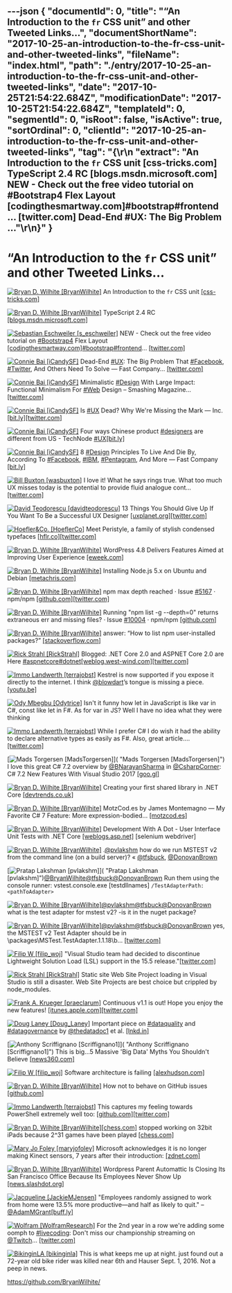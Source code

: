 ---json
{
  "documentId": 0,
  "title": "“An Introduction to the `fr` CSS unit” and other Tweeted Links…",
  "documentShortName": "2017-10-25-an-introduction-to-the-fr-css-unit-and-other-tweeted-links",
  "fileName": "index.html",
  "path": "./entry/2017-10-25-an-introduction-to-the-fr-css-unit-and-other-tweeted-links",
  "date": "2017-10-25T21:54:22.684Z",
  "modificationDate": "2017-10-25T21:54:22.684Z",
  "templateId": 0,
  "segmentId": 0,
  "isRoot": false,
  "isActive": true,
  "sortOrdinal": 0,
  "clientId": "2017-10-25-an-introduction-to-the-fr-css-unit-and-other-tweeted-links",
  "tag": "{\r\n  \"extract\": \"An Introduction to the `fr` CSS unit [css-tricks.com] TypeScript 2.4 RC [blogs.msdn.microsoft.com] NEW - Check out the free video tutorial on #Bootstrap4 Flex Layout [codingthesmartway.com]#bootstrap#frontend… [twitter.com] Dead-End #UX: The Big Problem ...\"\r\n}"
}
---

# “An Introduction to the `fr` CSS unit” and other Tweeted Links…

[<img alt="Bryan D. Wilhite [BryanWilhite]" src="https://songhay.blob.core.windows.net/shared-social-twitter/BryanWilhite.jpeg">](http://songhayblog.azurewebsites.net/ "Bryan D. Wilhite [BryanWilhite]") An Introduction to the `fr` CSS unit [[css-tricks.com]](https://css-tricks.com/introduction-fr-css-unit/)

[<img alt="Bryan D. Wilhite [BryanWilhite]" src="https://songhay.blob.core.windows.net/shared-social-twitter/BryanWilhite.jpeg">](http://songhayblog.azurewebsites.net/ "Bryan D. Wilhite [BryanWilhite]") TypeScript 2.4 RC [[blogs.msdn.microsoft.com]](https://blogs.msdn.microsoft.com/typescript/2017/06/12/announcing-typescript-2-4-rc/)

[<img alt="Sebastian Eschweiler [s_eschweiler]" src="https://songhay.blob.core.windows.net/shared-social-twitter/s_eschweiler.jpg">](https://leanpub.com/angular2-book "Sebastian Eschweiler [s_eschweiler]") NEW - Check out the free video tutorial on [#Bootstrap4](http://twitter.com/search?q=%23Bootstrap4) Flex Layout [[codingthesmartway.com]](https://codingthesmartway.com/introduction-to-bootstrap-4-flex-layout/)[#bootstrap](http://twitter.com/search?q=%23bootstrap)[#frontend](http://twitter.com/search?q=%23frontend)… [[twitter.com]](https://twitter.com/i/web/status/921295401126387714)

[<img alt="Connie Bai [iCandySF]" src="https://songhay.blob.core.windows.net/shared-social-twitter/iCandySF.jpg">](https://www.linkedin.com/in/conniebai "Connie Bai [iCandySF]") Dead-End [#UX](http://twitter.com/search?q=%23UX): The Big Problem That [#Facebook](http://twitter.com/search?q=%23Facebook), [#Twitter](http://twitter.com/search?q=%23Twitter), And Others Need To Solve — Fast Company… [[twitter.com]](https://twitter.com/i/web/status/918617296792379392)

[<img alt="Connie Bai [iCandySF]" src="https://songhay.blob.core.windows.net/shared-social-twitter/iCandySF.jpg">](https://www.linkedin.com/in/conniebai "Connie Bai [iCandySF]") Minimalistic [#Design](http://twitter.com/search?q=%23Design) With Large Impact: Functional Minimalism For [#Web](http://twitter.com/search?q=%23Web) Design – Smashing Magazine… [[twitter.com]](https://twitter.com/i/web/status/919342057730306048)

[<img alt="Connie Bai [iCandySF]" src="https://songhay.blob.core.windows.net/shared-social-twitter/iCandySF.jpg">](https://www.linkedin.com/in/conniebai "Connie Bai [iCandySF]") Is [#UX](http://twitter.com/search?q=%23UX) Dead? Why We're Missing the Mark — Inc. [[bit.ly]](http://bit.ly/2gdBihG)[[twitter.com]](https://twitter.com/iCandySF/status/919639013404835842/photo/1)

[<img alt="Connie Bai [iCandySF]" src="https://songhay.blob.core.windows.net/shared-social-twitter/iCandySF.jpg">](https://www.linkedin.com/in/conniebai "Connie Bai [iCandySF]") Four ways Chinese product [#designers](http://twitter.com/search?q=%23designers) are different from US - TechNode [#UX](http://twitter.com/search?q=%23UX)[[bit.ly]](http://bit.ly/2yaZOHh)

[<img alt="Connie Bai [iCandySF]" src="https://songhay.blob.core.windows.net/shared-social-twitter/iCandySF.jpg">](https://www.linkedin.com/in/conniebai "Connie Bai [iCandySF]") 8 [#Design](http://twitter.com/search?q=%23Design) Principles To Live And Die By, According To [#Facebook](http://twitter.com/search?q=%23Facebook), [#IBM](http://twitter.com/search?q=%23IBM), [#Pentagram](http://twitter.com/search?q=%23Pentagram), And More — Fast Company [[bit.ly]](http://bit.ly/2gcEOci)

[<img alt="Bill Buxton [wasbuxton]" src="https://songhay.blob.core.windows.net/shared-social-twitter/wasbuxton.jpg">](http://www.billbuxton.com/ "Bill Buxton [wasbuxton]") I love it! What he says rings true. What too much UX misses today is the potential to provide fluid analogue cont… [[twitter.com]](https://twitter.com/i/web/status/918555926575099904)

[<img alt="David Teodorescu [davidteodorescu]" src="https://songhay.blob.core.windows.net/shared-social-twitter/davidteodorescu.jpg">](http://davidteodorescu.com/ "David Teodorescu [davidteodorescu]") 13 Things You Should Give Up If You Want To Be a Successful UX Designer [[uxplanet.org]](https://uxplanet.org/12-things-you-should-give-up-if-you-want-to-be-a-successful-ux-designer-f5bc8581a848)[[twitter.com]](https://twitter.com/davidteodorescu/status/919974991130775552/photo/1)

[<img alt="Hoefler&Co. [HoeflerCo]" src="https://songhay.blob.core.windows.net/shared-social-twitter/HoeflerCo.jpg">](http://www.typography.com/ "Hoefler&Co. [HoeflerCo]") Meet Peristyle, a family of stylish condensed typefaces [[hflr.co]](http://hflr.co/x7d8q)[[twitter.com]](https://twitter.com/HoeflerCo/status/922837242175016962/photo/1)

[<img alt="Bryan D. Wilhite [BryanWilhite]" src="https://songhay.blob.core.windows.net/shared-social-twitter/BryanWilhite.jpeg">](http://songhayblog.azurewebsites.net/ "Bryan D. Wilhite [BryanWilhite]") WordPress 4.8 Delivers Features Aimed at Improving User Experience [[eweek.com]](http://www.eweek.com/enterprise-apps/wordpress-4.8-delivers-features-aimed-at-improving-user-experience)

[<img alt="Bryan D. Wilhite [BryanWilhite]" src="https://songhay.blob.core.windows.net/shared-social-twitter/BryanWilhite.jpeg">](http://songhayblog.azurewebsites.net/ "Bryan D. Wilhite [BryanWilhite]") Installing Node.js 5.x on Ubuntu and Debian [[metachris.com]](https://www.metachris.com/2015/10/how-to-install-nodejs-5-on-centos-and-ubuntu/)

[<img alt="Bryan D. Wilhite [BryanWilhite]" src="https://songhay.blob.core.windows.net/shared-social-twitter/BryanWilhite.jpeg">](http://songhayblog.azurewebsites.net/ "Bryan D. Wilhite [BryanWilhite]") npm max depth reached · Issue [#5167](http://twitter.com/search?q=%235167) · npm/npm [[github.com]](https://github.com/npm/npm/issues/5167)[[twitter.com]](https://twitter.com/BryanWilhite/status/915250137575907328/photo/1)

[<img alt="Bryan D. Wilhite [BryanWilhite]" src="https://songhay.blob.core.windows.net/shared-social-twitter/BryanWilhite.jpeg">](http://songhayblog.azurewebsites.net/ "Bryan D. Wilhite [BryanWilhite]") Running "npm list -g --depth=0" returns extraneous err and missing files? · Issue [#10004](http://twitter.com/search?q=%2310004) · npm/npm [[github.com]](https://github.com/npm/npm/issues/10004)

[<img alt="Bryan D. Wilhite [BryanWilhite]" src="https://songhay.blob.core.windows.net/shared-social-twitter/BryanWilhite.jpeg">](http://songhayblog.azurewebsites.net/ "Bryan D. Wilhite [BryanWilhite]") answer: “How to list npm user-installed packages?” [[stackoverflow.com]](https://stackoverflow.com/a/25497068/22944)

[<img alt="Rick Strahl [RickStrahl]" src="https://songhay.blob.core.windows.net/shared-social-twitter/RickStrahl.jpg">](http://weblog.west-wind.com/ "Rick Strahl [RickStrahl]") Blogged: .NET Core 2.0 and ASPNET Core 2.0 are Here [#aspnetcore](http://twitter.com/search?q=%23aspnetcore)[#dotnet](http://twitter.com/search?q=%23dotnet)[[weblog.west-wind.com]](https://weblog.west-wind.com/posts/2017/Oct/22/NET-Core-20-and-ASPNET-20-Core-are-finally-here)[[twitter.com]](https://twitter.com/RickStrahl/status/922866527245762562/photo/1)

[<img alt="Immo Landwerth [terrajobst]" src="https://songhay.blob.core.windows.net/shared-social-twitter/terrajobst.jpg">](http://immo.landwerth.net/ "Immo Landwerth [terrajobst]") Kestrel is now supported if you expose it directly to the internet. I think [@blowdart](http://twitter.com/blowdart)’s tongue is missing a piece. [[youtu.be]](https://youtu.be/6LzmEOvzt1A)

[<img alt="Ody Mbegbu [Odytrice]" src="https://songhay.blob.core.windows.net/shared-social-twitter/Odytrice.jpg">](https://medium.com/@odytrice "Ody Mbegbu [Odytrice]") Isn't it funny how let in JavaScript is like var in C#, const like let in F#. As for var in JS? Well I have no idea what they were thinking

[<img alt="Immo Landwerth [terrajobst]" src="https://songhay.blob.core.windows.net/shared-social-twitter/terrajobst.jpg">](http://immo.landwerth.net/ "Immo Landwerth [terrajobst]") While I prefer C# I do wish it had the ability to declare alternative types as easily as F#. Also, great article.… [[twitter.com]](https://twitter.com/i/web/status/919959410746605568)

[<img alt="Mads Torgersen [MadsTorgersen]" src="https://songhay.blob.core.windows.net/shared-social-twitter/MadsTorgersen.jpeg">]( "Mads Torgersen [MadsTorgersen]") I love this great C# 7.2 overview by [@BNarayanSharma](http://twitter.com/BNarayanSharma) in [@CsharpCorner](http://twitter.com/CsharpCorner): C# 7.2 New Features With Visual Studio 2017 [[goo.gl]](https://goo.gl/4LESD6)

[<img alt="Bryan D. Wilhite [BryanWilhite]" src="https://songhay.blob.core.windows.net/shared-social-twitter/BryanWilhite.jpeg">](http://songhayblog.azurewebsites.net/ "Bryan D. Wilhite [BryanWilhite]") Creating your first shared library in .NET Core [[devtrends.co.uk]](https://www.devtrends.co.uk/blog/creating-your-first-shared-library-in-.net-core)

[<img alt="Bryan D. Wilhite [BryanWilhite]" src="https://songhay.blob.core.windows.net/shared-social-twitter/BryanWilhite.jpeg">](http://songhayblog.azurewebsites.net/ "Bryan D. Wilhite [BryanWilhite]") MotzCod.es by James Montemagno — My Favorite C# 7 Feature: More expression-bodied... [[motzcod.es]](http://motzcod.es/post/161630386432/my-favorite-c-7-feature-more-expression-bodied)

[<img alt="Bryan D. Wilhite [BryanWilhite]" src="https://songhay.blob.core.windows.net/shared-social-twitter/BryanWilhite.jpeg">](http://songhayblog.azurewebsites.net/ "Bryan D. Wilhite [BryanWilhite]") Development With A Dot - User Interface Unit Tests with .NET Core [[weblogs.asp.net]](https://weblogs.asp.net/ricardoperes/user-interface-unit-tests-with-net-core) [selenium webdriver]

[<img alt="Bryan D. Wilhite [BryanWilhite]" src="https://songhay.blob.core.windows.net/shared-social-twitter/BryanWilhite.jpeg">](http://songhayblog.azurewebsites.net/ "Bryan D. Wilhite [BryanWilhite]") .[@pvlakshm](http://twitter.com/pvlakshm) how do we run MSTEST v2 from the command line (on a build server)? « [@tfsbuck](http://twitter.com/tfsbuck), [@DonovanBrown](http://twitter.com/DonovanBrown)

[<img alt="Pratap Lakshman [pvlakshm]" src="https://songhay.blob.core.windows.net/shared-social-twitter/pvlakshm.jpeg">]( "Pratap Lakshman [pvlakshm]")[@BryanWilhite](http://twitter.com/BryanWilhite)[@tfsbuck](http://twitter.com/tfsbuck)[@DonovanBrown](http://twitter.com/DonovanBrown) Run them using the console runner: vstest.console.exe [testdllnames] `/TestAdapterPath:<pathToAdapter>`

[<img alt="Bryan D. Wilhite [BryanWilhite]" src="https://songhay.blob.core.windows.net/shared-social-twitter/BryanWilhite.jpeg">](http://songhayblog.azurewebsites.net/ "Bryan D. Wilhite [BryanWilhite]")[@pvlakshm](http://twitter.com/pvlakshm)[@tfsbuck](http://twitter.com/tfsbuck)[@DonovanBrown](http://twitter.com/DonovanBrown) what is the test adapter for mstest v2? -is it in the nuget package?

[<img alt="Bryan D. Wilhite [BryanWilhite]" src="https://songhay.blob.core.windows.net/shared-social-twitter/BryanWilhite.jpeg">](http://songhayblog.azurewebsites.net/ "Bryan D. Wilhite [BryanWilhite]")[@pvlakshm](http://twitter.com/pvlakshm)[@tfsbuck](http://twitter.com/tfsbuck)[@DonovanBrown](http://twitter.com/DonovanBrown) yes, the MSTEST v2 Test Adapter should be in \packages\MSTest.TestAdapter.1.1.18\b… [[twitter.com]](https://twitter.com/i/web/status/916037457530908672)

[<img alt="Filip W [filip_woj]" src="https://songhay.blob.core.windows.net/shared-social-twitter/filip_woj.jpg">](http://www.strathweb.com/ "Filip W [filip_woj]") "Visual Studio team had decided to discontinue Lightweight Solution Load (LSL) support in the 15.5 release."[[twitter.com]](https://twitter.com/sforkmann/status/918715575500541952)

[<img alt="Rick Strahl [RickStrahl]" src="https://songhay.blob.core.windows.net/shared-social-twitter/RickStrahl.jpg">](http://weblog.west-wind.com/ "Rick Strahl [RickStrahl]") Static site Web Site Project loading in Visual Studio is still a disaster. Web Site Projects are best choice but crippled by node_modules.

[<img alt="Frank A. Krueger [praeclarum]" src="https://songhay.blob.core.windows.net/shared-social-twitter/praeclarum.jpg">](http://praeclarum.org/ "Frank A. Krueger [praeclarum]") Continuous v1.1 is out! Hope you enjoy the new features! [[itunes.apple.com]](https://itunes.apple.com/us/app/continuous-net-c-and-f-ide/id1095213378?ls=1&mt=8)[[twitter.com]](https://twitter.com/praeclarum/status/921477674605756416/photo/1)

[<img alt="Doug Laney [Doug_Laney]" src="https://songhay.blob.core.windows.net/shared-social-twitter/Doug_Laney.jpg">](http://www.gartner.com/technology/topics/data-analytics.jsp "Doug Laney [Doug_Laney]") Important piece on [#dataquality](http://twitter.com/search?q=%23dataquality) and [#datagovernance](http://twitter.com/search?q=%23datagovernance) by [@thedatadoc1](http://twitter.com/thedatadoc1) et al. [[lnkd.in]](https://lnkd.in/dikV4SH)

[<img alt="Anthony Scriffignano [Scriffignano1]" src="https://songhay.blob.core.windows.net/shared-social-twitter/Scriffignano1.jpeg">]( "Anthony Scriffignano [Scriffignano1]") This is big...5 Massive 'Big Data' Myths You Shouldn't Believe [[news360.com]](http://news360.com/article/424423414)

[<img alt="Filip W [filip_woj]" src="https://songhay.blob.core.windows.net/shared-social-twitter/filip_woj.jpg">](http://www.strathweb.com/ "Filip W [filip_woj]") Software architecture is failing [[alexhudson.com]](https://www.alexhudson.com/2017/10/14/software-architecture-failing/)

[<img alt="Bryan D. Wilhite [BryanWilhite]" src="https://songhay.blob.core.windows.net/shared-social-twitter/BryanWilhite.jpeg">](http://songhayblog.azurewebsites.net/ "Bryan D. Wilhite [BryanWilhite]") How not to behave on GitHub issues [[github.com]](https://github.com/mishoo/UglifyJS2/issues/2054)

[<img alt="Immo Landwerth [terrajobst]" src="https://songhay.blob.core.windows.net/shared-social-twitter/terrajobst.jpg">](http://immo.landwerth.net/ "Immo Landwerth [terrajobst]") This captures my feeling towards PowerShell extremely well too: [[github.com]](https://github.com/Microsoft/DbgShell)[[twitter.com]](https://twitter.com/terrajobst/status/919958042782793729/photo/1)

[<img alt="Bryan D. Wilhite [BryanWilhite]" src="https://songhay.blob.core.windows.net/shared-social-twitter/BryanWilhite.jpeg">](http://songhayblog.azurewebsites.net/ "Bryan D. Wilhite [BryanWilhite]")[[chess.com]](http://Chess.com) stopped working on 32bit iPads because 2^31 games have been played [[chess.com]](https://www.chess.com/forum/view/general/impossible-de-jouer-depuis-deux-jours-quel-est-le-probleme)

[<img alt="Mary Jo Foley [maryjofoley]" src="https://songhay.blob.core.windows.net/shared-social-twitter/maryjofoley.png">](http://blogs.zdnet.com/microsoft "Mary Jo Foley [maryjofoley]") Microsoft acknowledges it is no longer making Kinect sensors, 7 years after their introduction: [[zdnet.com]](http://www.zdnet.com/article/microsoft-stops-manufacturing-its-kinect-sensors/)

[<img alt="Bryan D. Wilhite [BryanWilhite]" src="https://songhay.blob.core.windows.net/shared-social-twitter/BryanWilhite.jpeg">](http://songhayblog.azurewebsites.net/ "Bryan D. Wilhite [BryanWilhite]") Wordpress Parent Automattic Is Closing Its San Francisco Office Because Its Employees Never Show Up [[news.slashdot.org]](https://news.slashdot.org/story/17/06/12/1929238/wordpress-parent-automattic-is-closing-its-san-francisco-office-because-its-employees-never-show-up?utm_source=feedly1.0mainlinkanon&utm_medium=feed)

[<img alt="Jacqueline [JackieMJensen]" src="https://songhay.blob.core.windows.net/shared-social-twitter/JackieMJensen.jpg">](https://www.youtube.com/watch?v=ZeKBquRKa-w "Jacqueline [JackieMJensen]") "Employees randomly assigned to work from home were 13.5% more productive—and half as likely to quit." – [@AdamMGrant](http://twitter.com/AdamMGrant)[[buff.ly]](https://buff.ly/2gbNxaU)

[<img alt="Wolfram [WolframResearch]" src="https://songhay.blob.core.windows.net/shared-social-twitter/WolframResearch.png">](http://www.wolfram.com/ "Wolfram [WolframResearch]") For the 2nd year in a row we're adding some oomph to [#livecoding](http://twitter.com/search?q=%23livecoding): Don't miss our championship streaming on [@Twitch](http://twitter.com/Twitch)… [[twitter.com]](https://twitter.com/i/web/status/920009766000316416)

[<img alt="BikinginLA [bikinginla]" src="https://songhay.blob.core.windows.net/shared-social-twitter/bikinginla.jpg">](http://www.bikinginla.com/ "BikinginLA [bikinginla]") This is what keeps me up at night. just found out a 72-year old bike rider was killed near 6th and Hauser Sept. 1, 2016. Not a peep in news.

<https://github.com/BryanWilhite/>
